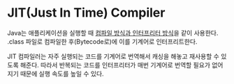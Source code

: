 # JIT(Just In Time) Compiler

Java는 애플리케이션을 실행할 때 [컴파일 방식과 인터프리터 방식](https://github.com/ddalam/ddalam-wiki/blob/master/CS/etc.md#%ED%94%84%EB%A1%9C%EA%B7%B8%EB%9E%98%EB%B0%8D-%EC%96%B8%EC%96%B4%EB%A5%BC-%EC%8B%A4%ED%96%89%ED%95%98%EB%8A%94-%EB%B0%A9%EB%B2%95)을 같이 사용한다. .class 파일로 컴파일한 후(Bytecode로)에 이를 기계어로 인터프리트한다.

JIT 컴파일러는 자주 실행되는 코드를 기계어로 번역해서 캐싱을 해놓고 재사용할 수 있도록 해준다. 따라서 반복되는 코드를 인터프리터가 매번 기계어로 번역할 필요가 없어지기 때문에 실행 속도를 높일 수 있다.